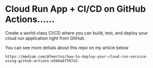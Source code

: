 
# Cloud Run App + CI/CD on GitHub Actions......

Create a world-class CI/CD where you can build, test, and deploy your cloud run application right from GitHub.

You can see more detials about this repo on my article below

`https://medium.com/@femrtnz/how-to-deploy-your-cloud-run-service-using-github-actions-e5b6a6f597a3`
